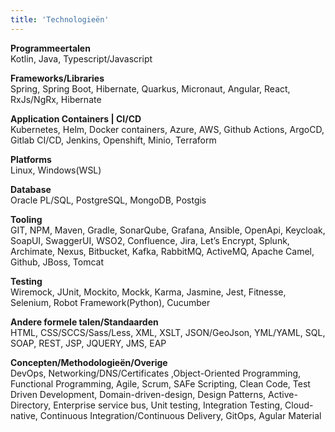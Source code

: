 ```yaml
---
title: 'Technologieën'
---
```

**Programmeertalen** \
Kotlin, Java, Typescript/Javascript

**Frameworks/Libraries** \
Spring, Spring Boot, Hibernate, Quarkus, Micronaut, Angular, React, RxJs/NgRx, Hibernate

**Application Containers | CI/CD** \
Kubernetes, Helm, Docker containers, Azure, AWS, Github Actions, ArgoCD, Gitlab CI/CD, Jenkins, Openshift, Minio, Terraform

**Platforms**  \
Linux, Windows(WSL)

**Database**  \
Oracle PL/SQL, PostgreSQL, MongoDB, Postgis

**Tooling** \
GIT, NPM, Maven, Gradle, SonarQube, Grafana, Ansible, OpenApi, Keycloak, SoapUI, SwaggerUI, WSO2, Confluence,
Jira, Let’s Encrypt, Splunk, Archimate, Nexus, Bitbucket, Kafka, RabbitMQ, ActiveMQ, Apache Camel, Github, JBoss, Tomcat

**Testing** \
Wiremock, JUnit, Mockito, Mockk, Karma, Jasmine, Jest, Fitnesse, Selenium, Robot Framework(Python), Cucumber

**Andere formele talen/Standaarden** \
HTML, CSS/SCCS/Sass/Less, XML, XSLT, JSON/GeoJson, YML/YAML, SQL, SOAP, REST, JSP, JQUERY, JMS, EAP

**Concepten/Methodologieën/Overige** \
DevOps, Networking/DNS/Certificates ,Object-Oriented Programming, Functional Programming, Agile, Scrum, SAFe Scripting,
Clean Code, Test Driven Development, Domain-driven-design, Design Patterns, Active-Directory, Enterprise service bus, Unit testing, Integration Testing, Cloud-native, Continuous Integration/Continuous Delivery, GitOps, Agular Material